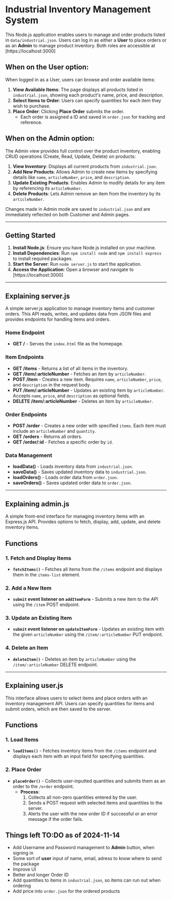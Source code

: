 # Industrial Inventory Management System

This Node.js application enables users to manage and order products listed in `data/industrial.json`. Users can log in as either a **User** to place orders or as an **Admin** to manage product inventory. Both roles are accessible at [https://localhost:3000]

## When on the **User** option:

When logged in as a User, users can browse and order available items:

1. **View Available Items**: The page displays all products listed in `industrial.json`, showing each product's name, price, and description.
2. **Select Items to Order**: Users can specify quantities for each item they wish to purchase.
3. **Place Order**: Clicking **Place Order** submits the order.
   - Each order is assigned a ID and saved in `order.json` for tracking and reference.

## When on the **Admin** option:

The Admin view provides full control over the product inventory, enabling CRUD operations (Create, Read, Update, Delete) on products:

1. **View Inventory**: Displays all current products from `industrial.json`.
2. **Add New Products**: Allows Admin to create new items by specifying details like `name`, `articleNumber`, `price`, and `description`.
3. **Update Existing Products**: Enables Admin to modify details for any item by referencing its `articleNumber`.
4. **Delete Products**: Lets Admin remove an item from the inventory by its `articleNumber`.

Changes made in Admin mode are saved to `industrial.json` and are immediately reflected on both Customer and Admin pages.

---

## Getting Started

1. **Install Node.js**: Ensure you have Node.js installed on your machine.
2. **Install Dependencies**: Run `npm install node` and `npm install express` to install required packages.
3. **Start the Server**: Run `node server.js` to start the application.
4. **Access the Application**: Open a browser and navigate to [https://localhost:3000]

---

## Explaining server.js

A simple server.js application to manage inventory items and customer orders. This API reads, writes, and updates data from JSON files and provides endpoints for handling items and orders.

### Home Endpoint
- **GET /** - Serves the `index.html` file as the homepage.

### Item Endpoints
- **GET /items** - Returns a list of all items in the inventory.
- **GET /item/:articleNumber** - Fetches an item by `articleNumber`.
- **POST /item** - Creates a new item. Requires `name`, `articleNumber`, `price`, and `description` in the request body.
- **PUT /item/:articleNumber** - Updates an existing item by `articleNumber`. Accepts `name`, `price`, and `description` as optional fields.
- **DELETE /item/:articleNumber** - Deletes an item by `articleNumber`.

### Order Endpoints
- **POST /order** - Creates a new order with specified `items`. Each item must include an `articleNumber` and `quantity`.
- **GET /orders** - Returns all orders.
- **GET /order/:id** - Fetches a specific order by `id`.

### Data Management
- **loadData()** - Loads inventory data from `industrial.json`.
- **saveData()** - Saves updated inventory data to `industrial.json`.
- **loadOrders()** - Loads order data from `order.json`.
- **saveOrders()** - Saves updated order data to `order.json`.

---

## Explaining admin.js

A simple front-end interface for managing inventory items with an Express.js API. Provides options to fetch, display, add, update, and delete inventory items.

## Functions

### 1. Fetch and Display Items
- **`fetchItems()`** - Fetches all items from the `/items` endpoint and displays them in the `items-list` element.

### 2. Add a New Item
- **`submit` event listener on `addItemForm`** - Submits a new item to the API using the `/item` POST endpoint.

### 3. Update an Existing Item
- **`submit` event listener on `updateItemForm`** - Updates an existing item with the given `articleNumber` using the `/item/:articleNumber` PUT endpoint.

### 4. Delete an Item
- **`deleteItem()`** - Deletes an item by `articleNumber` using the `/item/:articleNumber` DELETE endpoint.

---

## Explaining user.js

This interface allows users to select items and place orders with an inventory management API. Users can specify quantities for items and submit orders, which are then saved to the server.

## Functions

### 1. Load Items
- **`loadItems()`** - Fetches inventory items from the `/items` endpoint and displays each item with an input field for specifying quantities.

### 2. Place Order
- **`placeOrder()`** - Collects user-inputted quantities and submits them as an order to the `/order` endpoint.
  - **Process**:
    1. Collects all non-zero quantities entered by the user.
    2. Sends a POST request with selected items and quantities to the server.
    3. Alerts the user with the new order ID if successful or an error message if the order fails.

## Things left TO:DO as of 2024-11-14
- Add Username and Password management to **Admin** button, when signing in
- Some sort of **user** input of name, email, adress to know where to send the package
- Improve UI
- Better and longer Order ID
- Add quantities to items in `industrial.json`, so items can run out when ordering
- Add price into `order.json` for the ordered products
